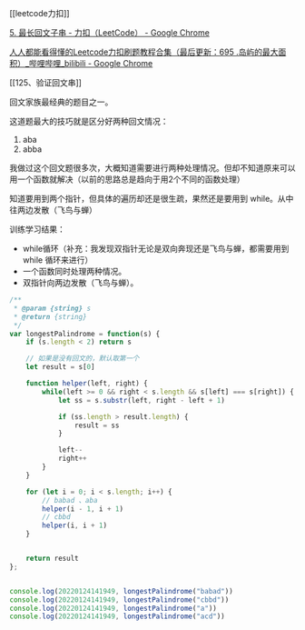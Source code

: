 [[leetcode力扣]]

[5. 最长回文子串 - 力扣（LeetCode） - Google Chrome](https://leetcode-cn.com/problems/longest-palindromic-substring/submissions/)

[人人都能看得懂的Leetcode力扣刷题教程合集（最后更新：695 .岛屿的最大面积）_哔哩哔哩_bilibili - Google Chrome](https://www.bilibili.com/video/BV1wA411b7qZ?p=4)

[[125、验证回文串]]

回文家族最经典的题目之一。

这道题最大的技巧就是区分好两种回文情况：
1. aba
2. abba

我做过这个回文题很多次，大概知道需要进行两种处理情况。但却不知道原来可以用一个函数就解决（以前的思路总是趋向于用2个不同的函数处理）

知道要用到两个指针，但具体的遍历却还是很生疏，果然还是要用到 while。从中往两边发散（飞鸟与蝉）

训练学习结果：
- while循环（补充：我发现双指针无论是双向奔现还是飞鸟与蝉，都需要用到 while 循环来进行）
- 一个函数同时处理两种情况。
- 双指针向两边发散（飞鸟与蝉）。

```javascript
/**
 * @param {string} s
 * @return {string}
 */
var longestPalindrome = function(s) {
    if (s.length < 2) return s

    // 如果是没有回文的，默认取第一个
    let result = s[0]

    function helper(left, right) {
        while(left >= 0 && right < s.length && s[left] === s[right]) {
            let ss = s.substr(left, right - left + 1)

            if (ss.length > result.length) {
                result = ss
            }

            left--
            right++
        }
    }

    for (let i = 0; i < s.length; i++) {
        // babad 、aba
        helper(i - 1, i + 1)
        // cbbd
        helper(i, i + 1)
    }


    return result
};


console.log(20220124141949, longestPalindrome("babad"))
console.log(20220124141949, longestPalindrome("cbbd"))
console.log(20220124141949, longestPalindrome("a"))
console.log(20220124141949, longestPalindrome("acd"))

```
